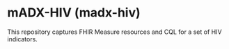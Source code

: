 # mADX-HIV (madx-hiv)

This repository captures FHIR Measure resources and CQL for a set of HIV indicators. 
